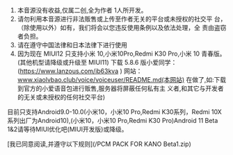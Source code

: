 1. 本音源没有收益,仅属二创,全为作者 1人所开发。
2. 请勿利用本音源进行非法贩售或上传至作者无关的平台或未授权的社交平
台，（除使用以外）如有，我们将会以您违反使用条例以及依法处理，全
责由盗窃者负担。
3. 请在遵守中国法律和日本法律下进行使用
4. 因为现在 MIUI12 只支持小米 10,小米10Pro,Redmi K30 Pro,小米 10 青春版。
(其他机型请降级或升级至 MIUI11)
下载 5.8.6 版小爱同学：
(https://www.lanzous.com/ib63kva
)
网站：
www.xiaolvbao.club/voice/voiceuser/README.md(本网站)
在做了,如:下载到官方的小爱语音包进行贩售,服务器将屏蔽任何私有主
义者,和其它与开发者的无关或未授权的任何社交平台)

目前只支持Android9.0-10.0(小米10，小米10 Pro,Redmi K30系列，Redmi 10X系列出厂为Android10),(小米10，小米10 Pro,Redmi K30 Pro)Android 11 Beta 1&2请等待MIUI优化吧(MIUI开发版)或降级。


[我已同意阅读,并遵守以下规则](/PCM PACK FOR KANO Beta1.zip)
